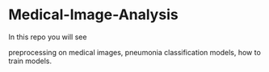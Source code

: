 # Medical-Image-Analysis

In this repo you will see 
  
  preprocessing on medical images,
  pneumonia classification models,
  how to train models.
  
 
